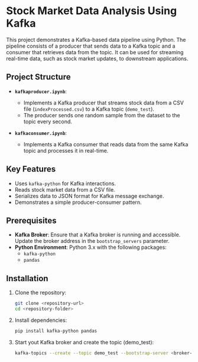 # Stock Market Data Analysis Using Kafka

This project demonstrates a Kafka-based data pipeline using Python. The pipeline consists of a producer that sends data to a Kafka topic and a consumer that retrieves data from the topic. It can be used for streaming real-time data, such as stock market updates, to downstream applications.

## Project Structure

- **`kafkaproducer.ipynb`**: 
  - Implements a Kafka producer that streams stock data from a CSV file (`indexProcessed.csv`) to a Kafka topic (`demo_test`).
  - The producer sends one random sample from the dataset to the topic every second.
  
- **`kafkaconsumer.ipynb`**:
  - Implements a Kafka consumer that reads data from the same Kafka topic and processes it in real-time.

## Key Features

- Uses `kafka-python` for Kafka interactions.
- Reads stock market data from a CSV file.
- Serializes data to JSON format for Kafka message exchange.
- Demonstrates a simple producer-consumer pattern.

## Prerequisites

- **Kafka Broker**: Ensure that a Kafka broker is running and accessible. Update the broker address in the `bootstrap_servers` parameter.
- **Python Environment**: Python 3.x with the following packages:
  - `kafka-python`
  - `pandas`

## Installation

1. Clone the repository:
   ```bash
   git clone <repository-url>
   cd <repository-folder>

2. Install dependencies:
   ```bash
   pip install kafka-python pandas

3. Start yout Kafka broker and create the topic (demo_test):
   ```bash
   kafka-topics --create --topic demo_test --bootstrap-server <broker-address>

